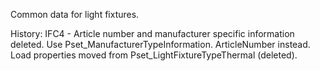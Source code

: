 Common data for light fixtures.

<!-- end of short definition -->

History: IFC4 - Article number and manufacturer specific information deleted. Use Pset_ManufacturerTypeInformation. ArticleNumber instead. Load properties moved from Pset_LightFixtureTypeThermal (deleted).

